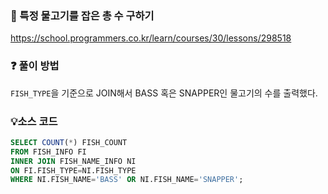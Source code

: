 ### 🔗 특정 물고기를 잡은 총 수 구하기
https://school.programmers.co.kr/learn/courses/30/lessons/298518

### ❓ 풀이 방법
`FISH_TYPE`을 기준으로 JOIN해서 BASS 혹은 SNAPPER인 물고기의 수를 출력했다.

### 💡소스 코드
````sql
SELECT COUNT(*) FISH_COUNT
FROM FISH_INFO FI
INNER JOIN FISH_NAME_INFO NI
ON FI.FISH_TYPE=NI.FISH_TYPE
WHERE NI.FISH_NAME='BASS' OR NI.FISH_NAME='SNAPPER';
````